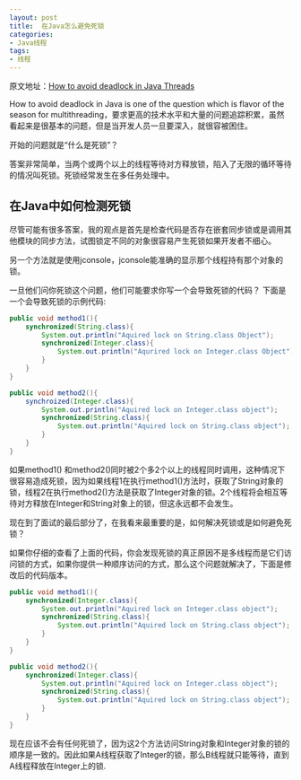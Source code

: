 ```yaml
---
layout: post
title:  在Java怎么避免死锁
categories:
- Java线程
tags:
- 线程
---
```


原文地址：[How to avoid deadlock in Java Threads](http://javarevisited.blogspot.com/2010/10/what-is-deadlock-in-java-how-to-fix-it.html)


How to avoid deadlock in Java is one of the question which is flavor of the season for multithreading，要求更高的技术水平和大量的问题追踪积累，虽然看起来是很基本的问题，但是当开发人员一旦要深入，就很容被困住。

开始的问题就是“什么是死锁”？  

答案非常简单，当两个或两个以上的线程等待对方释放锁，陷入了无限的循环等待的情况叫死锁。死锁经常发生在多任务处理中。

## 在Java中如何检测死锁

尽管可能有很多答案，我的观点是首先是检查代码是否存在嵌套同步锁或是调用其他模块的同步方法，试图锁定不同的对象很容易产生死锁如果开发者不细心。

另一个方法就是使用jconsole，jconsole能准确的显示那个线程持有那个对象的锁。

一旦他们问你死锁这个问题，他们可能要求你写一个会导致死锁的代码？
下面是一个会导致死锁的示例代码:

```java
public void method1(){
    synchronized(String.class){
        System.out.println("Aquired lock on String.class Object");
        synchronized(Integer.class){
            System.out.println("Aqurired lock on Integer.class Object");
        }
    }
}

public void method2(){
    synchroized(Integer.class){
        System.out.println("Aquired lock on Integer.class object");
        synchronized(String.class){
            System.out.println("Aquired lock on String.class object");
        }
    }
}
```

如果method1() 和method2()同时被2个多2个以上的线程同时调用，这种情况下很容易造成死锁，因为如果线程1在执行method1()方法时，获取了String对象的锁，线程2在执行method2()方法是获取了Integer对象的锁。2个线程将会相互等待对方释放在Integer和String对象上的锁，但这永远都不会发生。

现在到了面试的最后部分了，在我看来最重要的是，如何解决死锁或是如何避免死锁？

如果你仔细的查看了上面的代码，你会发现死锁的真正原因不是多线程而是它们访问锁的方式，如果你提供一种顺序访问的方式，那么这个问题就解决了，下面是修改后的代码版本。

```java
public void method1(){
    synchronized(Integer.class){
        System.out.println("Aquired lock on Integer.class object");
        synchronized(String.class){
            System.out.println("Aquired lock on String.class object");
        }
    }
}

public void method2(){
    synchronized(Integer.class){
        System.out.println("Aquired lock on Integer.class object");
        synchronized(String.class){
            System.out.println("Aquired lock on String.class object");
        }
    }
}
```

现在应该不会有任何死锁了，因为这2个方法访问String对象和Integer对象的锁的顺序是一致的。因此如果A线程获取了Integer的锁，那么B线程就只能等待，直到A线程释放在Integer上的锁.






